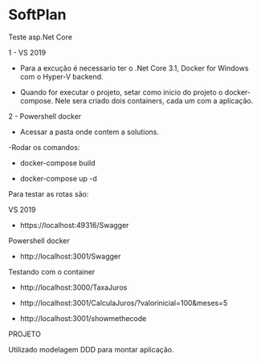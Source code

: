 # SoftPlan
Teste asp.Net Core

1 - VS 2019
- Para a excução é necessario ter o .Net Core 3.1, Docker for Windows com o Hyper-V backend.

- Quando for executar o projeto, setar como inicio do projeto o docker-compose.
  Nele sera criado dois containers, cada um com a aplicação.
  
2 - Powershell docker
- Acessar a pasta onde contem a solutions.

-Rodar os comandos:

- docker-compose build

- docker-compose up -d

Para testar as rotas são:
  
  VS 2019
  
  - https://localhost:49316/Swagger

  Powershell docker
  
  - http://localhost:3001/Swagger
  
Testando com o container

  - http://localhost:3000/TaxaJuros 
  
  - http://localhost:3001/CalculaJuros/?valorinicial=100&meses=5
  - http://localhost:3001/showmethecode
  
  
  PROJETO
  
  Utilizado modelagem DDD para montar aplicação.



